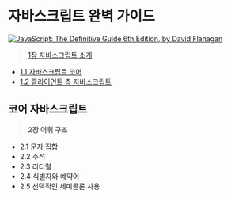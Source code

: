 # 자바스크립트 완벽 가이드

[![JavaScript: The Definitive Guide 6th Edition, by David Flanagan](http://akamaicovers.oreilly.com/images/9780596805524/cat.gif)](https://www.safaribooksonline.com/library/view/title/9781449393854//)
	  

> [1장 자바스크립트 소개](./1장/자바스크립트-소개.md)

- [1.1 자바스크립트 코어](./1장/1.1/자바스크립트-코어.md)
- [1.2 클라이언트 측 자바스크립트](./1장/1.2/클라이언트-측-자바스크립트.md)



## 코어 자바스크립트

> **2장 어휘 구조**

- 2.1 문자 집합
- 2.2 주석
- 2.3 리터럴
- 2.4 식별자와 예약어
- 2.5 선택적인 세미콜론 사용

